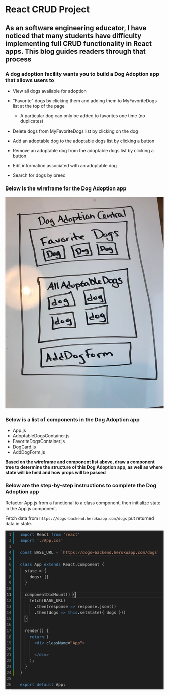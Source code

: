 # React CRUD Project #

## As an software engineering educator, I have noticed that many students have difficulty implementing full CRUD functionality in React apps. This blog guides readers through that process ##

### A dog adoption facility wants you to build a Dog Adoption app that allows users to ###

* View all dogs available for adoption

* "Favorite" dogs by clicking them and adding them to MyFavoriteDogs list at the top of the page
  * A particular dog can only be added to favorites one time (no duplicates)

* Delete dogs from MyFavoriteDogs list by clicking on the dog

* Add an adoptable dog to the adoptable dogs list by clicking a button

* Remove an adoptable dog from the adoptable dogs list by clicking a button

* Edit information associated with an adoptable dog

* Search for dogs by breed

### Below is the wireframe for the Dog Adoption app ###

![App Wireframe Image](/readme-images/dog-app-wireframe.png)

### Below is a list of components in the Dog Adoption app ###

* App.js
* AdoptableDogsContainer.js
* FavoriteDogsContainer.js
* DogCard.js
* AddDogForm.js

**Based on the wireframe and component list above, draw a component tree to determine the structure of this Dog Adoption app, as well as where state will be held and how props will be passed**

### Below are the step-by-step instructions to complete the Dog Adoption app ###

Refactor App.js from a functional to a class component, then initialize state in the App.js component.

Fetch data from `https://dogs-backend.herokuapp.com/dogs` put returned data in state.

![App.js File](/readme-images/app-image.png)
